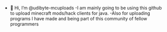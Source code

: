 - 👋 Hi, I’m @udibyte-mcuploads
-I am mainly going to be using this github to upload minecraft mods/hack clients for java. 
-Also for uploading programs I have made and being part of this community of fellow programmers

<!---
udibyte-mcuploads/udibyte-mcuploads is a ✨ special ✨ repository because its `README.md` (this file) appears on your GitHub profile.
You can click the Preview link to take a look at your changes.
--->
